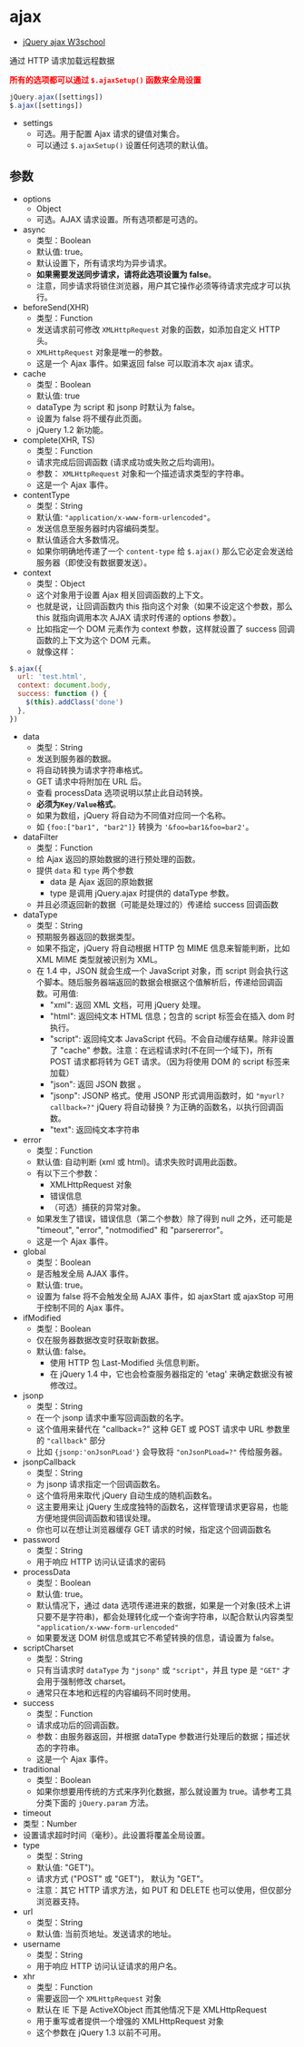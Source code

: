 # ajax

- [jQuery ajax W3school](http://www.w3school.com.cn/jquery/ajax_ajax.asp)

通过 HTTP 请求加载远程数据

<b style="color: red;">所有的选项都可以通过 `$.ajaxSetup()` 函数来全局设置</b>

```js
jQuery.ajax([settings])
$.ajax([settings])
```

- settings
  - 可选。用于配置 Ajax 请求的键值对集合。
  - 可以通过 `$.ajaxSetup()` 设置任何选项的默认值。

## 参数

- options
  - Object
  - 可选。AJAX 请求设置。所有选项都是可选的。
- async
  - 类型：Boolean
  - 默认值: true。
  - 默认设置下，所有请求均为异步请求。
  - **如果需要发送同步请求，请将此选项设置为 false**。
  - 注意，同步请求将锁住浏览器，用户其它操作必须等待请求完成才可以执行。
- beforeSend(XHR)
  - 类型：Function
  - 发送请求前可修改 `XMLHttpRequest` 对象的函数，如添加自定义 HTTP 头。
  - `XMLHttpRequest` 对象是唯一的参数。
  - 这是一个 Ajax 事件。如果返回 false 可以取消本次 ajax 请求。
- cache
  - 类型：Boolean
  - 默认值: true
  - dataType 为 script 和 jsonp 时默认为 false。
  - 设置为 false 将不缓存此页面。
  - jQuery 1.2 新功能。
- complete(XHR, TS)
  - 类型：Function
  - 请求完成后回调函数 (请求成功或失败之后均调用)。
  - 参数： `XMLHttpRequest` 对象和一个描述请求类型的字符串。
  - 这是一个 Ajax 事件。
- contentType
  - 类型：String
  - 默认值: `"application/x-www-form-urlencoded"`。
  - 发送信息至服务器时内容编码类型。
  - 默认值适合大多数情况。
  - 如果你明确地传递了一个 `content-type` 给 `$.ajax()` 那么它必定会发送给服务器（即使没有数据要发送）。
- context
  - 类型：Object
  - 这个对象用于设置 Ajax 相关回调函数的上下文。
  - 也就是说，让回调函数内 this 指向这个对象（如果不设定这个参数，那么 this 就指向调用本次 AJAX 请求时传递的 options 参数）。
  - 比如指定一个 DOM 元素作为 context 参数，这样就设置了 success 回调函数的上下文为这个 DOM 元素。
  - 就像这样：

```js
$.ajax({
  url: 'test.html',
  context: document.body,
  success: function () {
    $(this).addClass('done')
  },
})
```

- data
  - 类型：String
  - 发送到服务器的数据。
  - 将自动转换为请求字符串格式。
  - GET 请求中将附加在 URL 后。
  - 查看 processData 选项说明以禁止此自动转换。
  - **必须为`Key/Value`格式**。
  - 如果为数组，jQuery 将自动为不同值对应同一个名称。
  - 如 `{foo:["bar1", "bar2"]}` 转换为 `'&foo=bar1&foo=bar2'`。
- dataFilter
  - 类型：Function
  - 给 Ajax 返回的原始数据的进行预处理的函数。
  - 提供 `data` 和 `type` 两个参数
    - data 是 Ajax 返回的原始数据
    - type 是调用 jQuery.ajax 时提供的 dataType 参数。
  - 并且必须返回新的数据（可能是处理过的）传递给 success 回调函数
- dataType
  - 类型：String
  - 预期服务器返回的数据类型。
  - 如果不指定，jQuery 将自动根据 HTTP 包 MIME 信息来智能判断，比如 XML MIME 类型就被识别为 XML。
  - 在 1.4 中，JSON 就会生成一个 JavaScript 对象，而 script 则会执行这个脚本。随后服务器端返回的数据会根据这个值解析后，传递给回调函数。可用值:
    - "xml": 返回 XML 文档，可用 jQuery 处理。
    - "html": 返回纯文本 HTML 信息；包含的 script 标签会在插入 dom 时执行。
    - "script": 返回纯文本 JavaScript 代码。不会自动缓存结果。除非设置了 "cache" 参数。注意：在远程请求时(不在同一个域下)，所有 POST 请求都将转为 GET 请求。（因为将使用 DOM 的 script 标签来加载）
    - "json": 返回 JSON 数据 。
    - "jsonp": JSONP 格式。使用 JSONP 形式调用函数时，如 `"myurl?callback=?"` jQuery 将自动替换 ? 为正确的函数名，以执行回调函数。
    - "text": 返回纯文本字符串
- error
  - 类型：Function
  - 默认值: 自动判断 (xml 或 html)。请求失败时调用此函数。
  - 有以下三个参数：
    - XMLHttpRequest 对象
    - 错误信息
    - （可选）捕获的异常对象。
  - 如果发生了错误，错误信息（第二个参数）除了得到 null 之外，还可能是 "timeout", "error", "notmodified" 和 "parsererror"。
  - 这是一个 Ajax 事件。
- global
  - 类型：Boolean
  - 是否触发全局 AJAX 事件。
  - 默认值: true。
  - 设置为 false 将不会触发全局 AJAX 事件，如 ajaxStart 或 ajaxStop 可用于控制不同的 Ajax 事件。
- ifModified
  - 类型：Boolean
  - 仅在服务器数据改变时获取新数据。
  - 默认值: false。
    - 使用 HTTP 包 Last-Modified 头信息判断。
    - 在 jQuery 1.4 中，它也会检查服务器指定的 'etag' 来确定数据没有被修改过。
- jsonp
  - 类型：String
  - 在一个 jsonp 请求中重写回调函数的名字。
  - 这个值用来替代在 "callback=?" 这种 GET 或 POST 请求中 URL 参数里的 `"callback"` 部分
  - 比如 `{jsonp:'onJsonPLoad'}` 会导致将 `"onJsonPLoad=?"` 传给服务器。
- jsonpCallback
  - 类型：String
  - 为 jsonp 请求指定一个回调函数名。
  - 这个值将用来取代 jQuery 自动生成的随机函数名。
  - 这主要用来让 jQuery 生成度独特的函数名，这样管理请求更容易，也能方便地提供回调函数和错误处理。
  - 你也可以在想让浏览器缓存 GET 请求的时候，指定这个回调函数名
- password
  - 类型：String
  - 用于响应 HTTP 访问认证请求的密码
- processData
  - 类型：Boolean
  - 默认值: true。
  - 默认情况下，通过 data 选项传递进来的数据，如果是一个对象(技术上讲只要不是字符串)，都会处理转化成一个查询字符串，以配合默认内容类型 `"application/x-www-form-urlencoded"`
  - 如果要发送 DOM 树信息或其它不希望转换的信息，请设置为 false。
- scriptCharset
  - 类型：String
  - 只有当请求时 `dataType` 为 `"jsonp"` 或 `"script"`，并且 type 是 `"GET"` 才会用于强制修改 charset。
  - 通常只在本地和远程的内容编码不同时使用。
- success
  - 类型：Function
  - 请求成功后的回调函数。
  - 参数：由服务器返回，并根据 dataType 参数进行处理后的数据；描述状态的字符串。
  - 这是一个 Ajax 事件。
- traditional
  - 类型：Boolean
  - 如果你想要用传统的方式来序列化数据，那么就设置为 true。请参考工具分类下面的 `jQuery.param` 方法。
- timeout
- 类型：Number
- 设置请求超时时间（毫秒）。此设置将覆盖全局设置。
- type
  - 类型：String
  - 默认值: "GET")。
  - 请求方式 ("POST" 或 "GET")， 默认为 "GET"。
  - 注意：其它 HTTP 请求方法，如 PUT 和 DELETE 也可以使用，但仅部分浏览器支持。
- url
  - 类型：String
  - 默认值: 当前页地址。发送请求的地址。
- username
  - 类型：String
  - 用于响应 HTTP 访问认证请求的用户名。
- xhr
  - 类型：Function
  - 需要返回一个 `XMLHttpRequest` 对象
  - 默认在 IE 下是 ActiveXObject 而其他情况下是 XMLHttpRequest
  - 用于重写或者提供一个增强的 XMLHttpRequest 对象
  - 这个参数在 jQuery 1.3 以前不可用。
